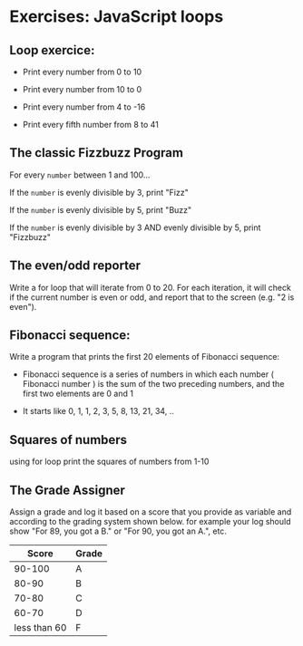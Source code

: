 

# Exercises: JavaScript loops

## Loop exercice:
* Print every number from 0 to 10

* Print every number from 10 to 0

* Print every number from 4 to -16

* Print every fifth number from 8 to 41

## The classic Fizzbuzz Program

For every `number` between 1 and 100...

If the `number` is evenly divisible by 3, print "Fizz"

If the `number` is evenly divisible by 5, print "Buzz"

If the `number` is evenly divisible by 3 AND evenly divisible by 5, print "Fizzbuzz"


## The even/odd reporter

Write a for loop that will iterate from 0 to 20. For each iteration, it will check if the current number is even or odd, and report that to the screen (e.g. "2 is even").
## Fibonacci sequence:

Write a program that prints the first 20 elements of Fibonacci sequence:

- Fibonacci sequence is a series of numbers in which each number ( Fibonacci number ) is the sum of the two preceding numbers, and the first two elements are 0 and 1

- It starts like 0, 1, 1, 2, 3, 5, 8, 13, 21, 34, ..

## Squares of numbers

using for loop print the squares of numbers from 1-10

## The Grade Assigner

Assign a grade and log it based on a score that you provide as variable and according to the grading system shown below. for example your log should show "For 89, you got a B." or "For 90, you got an A.", etc.

| Score      | Grade       |
| ---------- | -------------- |
| 90-100          | A  |
| 80-90 | B        |
| 70-80    | C        |
| 60-70        | D          |
| less than 60    | F        |
